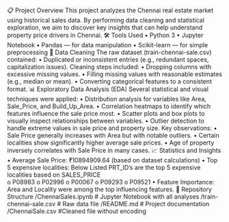 📋 Project Overview
This project analyzes the Chennai real estate market using historical sales data.
By performing data cleaning and  statistical exploration, we aim to discover key insights that can help understand property price drivers in Chennai.
🛠️ Tools Used
•	Python 3
•	Jupyter Notebook
•	Pandas — for data manipulation
•	Scikit-learn — for simple preprocessing
🧹 Data Cleaning
The raw dataset (train-chennai-sale.csv) contained:
•	Duplicated or inconsistent entries (e.g., redundant spaces, capitalization issues).
Cleaning steps included:
•	Dropping columns with excessive missing values.
•	Filling missing values with reasonable estimates (e.g., median or mean).
•	Converting categorical features to a consistent format.
📊 Exploratory Data Analysis (EDA)
Several statistical and visual techniques were applied:
•	Distribution analysis for variables like Area, Sale_Price, and Build_Up_Area.
•	Correlation heatmaps to identify which features influence the sale price most.
•	Scatter plots and box plots to visually inspect relationships between variables.
•	Outlier detection to handle extreme values in sale price and property size.
Key observations:
•	Sale Price generally increases with Area but with notable outliers.
•	Certain localities show significantly higher average sale prices.
•	Age of property inversely correlates with Sale Price in many cases.
📈 Statistics and Insights
•	Average Sale Price: ₹10894909.64 (based on dataset calculations)
•	Top 5 expensive localities: Below Listed PRT_ID’s are the top 5 expensive localities based on SALES_PRICE  
o	P08983
o	P02996
o	P00067
o	P09293
o	P09521
•	Feature Importance: Area and Locality were among the top influencing features.
📂 Repository Structure
/ChennaiSales.ipynb   # Jupyter Notebook with all analyses
/train-chennai-sale.csv # Raw data file
/README.md             # Project documentation
/ChennaiSale.csv      #Cleaned file without encoding
